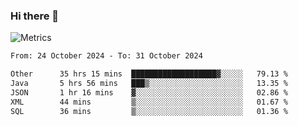 ### Hi there 👋

![Metrics](https://github.com/radoapx/radoapx/blob/main/github-metrics.svg)

<!--START_SECTION:waka-->

```txt
From: 24 October 2024 - To: 31 October 2024

Other      35 hrs 15 mins  ███████████████████▓░░░░░   79.13 %
Java       5 hrs 56 mins   ███▒░░░░░░░░░░░░░░░░░░░░░   13.35 %
JSON       1 hr 16 mins    ▓░░░░░░░░░░░░░░░░░░░░░░░░   02.86 %
XML        44 mins         ▒░░░░░░░░░░░░░░░░░░░░░░░░   01.67 %
SQL        36 mins         ▒░░░░░░░░░░░░░░░░░░░░░░░░   01.36 %
```

<!--END_SECTION:waka-->

<!--
**radoapx/radoapx** is a ✨ _special_ ✨ repository because its `README.md` (this file) appears on your GitHub profile.

Here are some ideas to get you started:

- 🔭 I’m currently working on ...
- 🌱 I’m currently learning ...
- 👯 I’m looking to collaborate on ...
- 🤔 I’m looking for help with ...
- 💬 Ask me about ...
- 📫 How to reach me: ...
- 😄 Pronouns: ...
- ⚡ Fun fact: ...
-->
